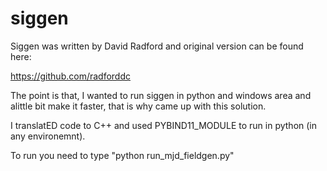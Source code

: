 # siggen
Siggen was written by David Radford and original version can be found here:

https://github.com/radforddc

The point is that, I wanted to run siggen in python and windows area and alittle bit make it faster, that is why came up with this solution.

I translatED code to C++ and used PYBIND11_MODULE to run in python (in any environemnt).

To run you need to type "python run_mjd_fieldgen.py"

 
